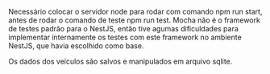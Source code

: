 Necessário colocar o servidor node para rodar com comando npm run start, antes de rodar o comando de teste npm run test.
Mocha não é o framework de testes padrão para o NestJS, então tive agumas dificuldades para implementar internamente os testes com este framework no ambiente NestJS, que havia escolhido como base.

Os dados dos veiculos são salvos e manipulados em arquivo sqlite.
